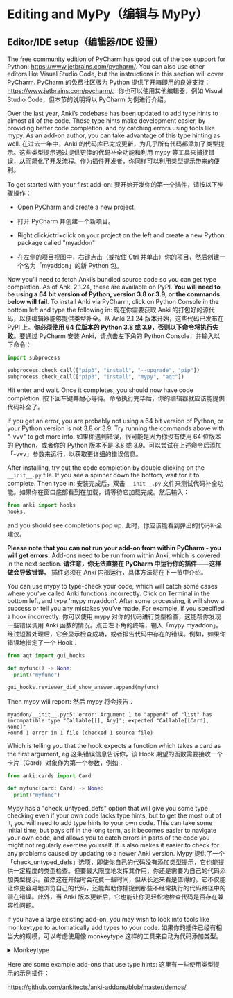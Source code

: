 # Editing and MyPy（编辑与 MyPy）

## Editor/IDE setup（编辑器/IDE 设置）

The free community edition of PyCharm has good out of the box support
for Python: <https://www.jetbrains.com/pycharm/>. You can also use other
editors like Visual Studio Code, but the instructions in this section
will cover PyCharm.
PyCharm 的免费社区版为 Python 提供了开箱即用的良好支持：<https://www.jetbrains.com/pycharm/>。你也可以使用其他编辑器，例如 Visual Studio Code，但本节的说明将以 PyCharm 为例进行介绍。

Over the last year, Anki’s codebase has been updated to add type hints to almost all of the code. These type hints make development easier, by providing better code completion, and by catching errors using tools like mypy. As an add-on author, you can take advantage of this type hinting as well.
在过去一年中，Anki 的代码库已完成更新，为几乎所有代码都添加了类型提示。这些类型提示通过提供更佳的代码补全功能和利用 mypy 等工具来捕捉错误，从而简化了开发流程。作为插件开发者，你同样可以利用类型提示带来的便利。

To get started with your first add-on:
要开始开发你的第一个插件，请按以下步骤操作：

- Open PyCharm and create a new project.
- 打开 PyCharm 并创建一个新项目。

- Right click/ctrl+click on your project on the left and create a new
  Python package called "myaddon"
- 在左侧的项目视图中，右键点击（或按住 Ctrl 并单击）你的项目，然后创建一个名为「myaddon」的新 Python 包。

Now you’ll need to fetch Anki’s bundled source code so you can get type
completion. As of Anki 2.1.24, these are available on PyPI. **You will need to be using a 64 bit version of Python, version 3.8 or 3.9, or the commands below will fail**. To install Anki via PyCharm, click on Python Console in the bottom left and type the following in:
现在你需要获取 Anki 的打包好的源代码，以便编辑器能够提供类型补全。从 Anki 2.1.24 版本开始，这些代码已发布在 PyPI 上。**你必须使用 64 位版本的 Python 3.8 或 3.9，否则以下命令将执行失败**。要通过 PyCharm 安装 Anki，请点击左下角的 Python Console，并输入以下命令：
```python
import subprocess

subprocess.check_call(["pip3", "install", "--upgrade", "pip"])
subprocess.check_call(["pip3", "install", "mypy", "aqt"])
```

Hit enter and wait. Once it completes, you should now have code completion.
按下回车键并耐心等待。命令执行完毕后，你的编辑器就应该能提供代码补全了。

If you get an error, you are probably not using a 64 bit version of Python,
or your Python version is not 3.8 or 3.9. Try running the commands above
with "-vvv" to get more info.
如果你遇到错误，很可能是因为你没有使用 64 位版本的 Python，或者你的 Python 版本不是 3.8 或 3.9。可以尝试在上述命令后添加「-vvv」参数来运行，以获取更详细的错误信息。

After installing, try out the code completion by double clicking on the
`__init__.py` file. If you see a spinner down the bottom, wait for it to
complete. Then type in:
安装完成后，双击 `__init__.py` 文件来测试代码补全功能。如果你在窗口底部看到在加载，请等待它加载完成。然后输入：

```python
from anki import hooks
hooks.
```

and you should see completions pop up.
此时，你应该能看到弹出的代码补全建议。

**Please note that you can not run your add-on from within PyCharm - you
will get errors.** Add-ons need to be run from within Anki, which is
covered in the next section.
**请注意，你无法直接在 PyCharm 中运行你的插件——这样做会导致错误。** 插件必须在 Anki 内部运行，具体方法将在下一节中介绍。

You can use mypy to type-check your code, which will catch some cases
where you’ve called Anki functions incorrectly. Click on Terminal in the
bottom left, and type 'mypy myaddon'. After some processing, it will show
a success or tell you any mistakes you’ve made. For example, if you
specified a hook incorrectly:
你可以使用 mypy 对你的代码进行类型检查，这能帮你发现一些错误调用 Anki 函数的情况。点击左下角的终端，输入「mypy myaddon」。经过短暂处理后，它会显示检查成功，或者报告代码中存在的错误。例如，如果你错误地指定了一个 Hook：

```python
from aqt import gui_hooks

def myfunc() -> None:
  print("myfunc")

gui_hooks.reviewer_did_show_answer.append(myfunc)
```

Then mypy will report:
然后 mypy 将会报告：

    myaddon/__init__.py:5: error: Argument 1 to "append" of "list" has incompatible type "Callable[[], Any]"; expected "Callable[[Card], None]"
    Found 1 error in 1 file (checked 1 source file)

Which is telling you that the hook expects a function which takes a card as
the first argument, eg
这条错误信息告诉你，该 Hook 期望的函数需要接收一个卡片（Card）对象作为第一个参数，例如：

```python
from anki.cards import Card

def myfunc(card: Card) -> None:
  print("myfunc")
```

Mypy has a "check_untyped_defs" option that will give you some type checking even if your own code lacks type hints, but to get the most out of it, you will need to add type hints to your own code. This can take some initial time, but pays off in the long term, as it becomes easier to navigate your own code, and allows you to catch errors in parts of the code you might not regularly exercise yourself. It is also makes it easier to check for any problems caused by updating to a newer Anki version.
Mypy 提供了一个「check_untyped_defs」选项，即使你自己的代码没有添加类型提示，它也能提供一定程度的类型检查。但要最大限度地发挥其作用，你还是需要为自己的代码添加类型提示。虽然这在开始时会花费一些时间，但从长远来看是值得的。它不仅能让你更容易地浏览自己的代码，还能帮助你捕捉到那些不经常执行的代码路径中的潜在错误。此外，当 Anki 版本更新后，它也能让你更轻松地检查代码是否存在兼容性问题。

If you have a large existing add-on, you may wish to look into tools like monkeytype
to automatically add types to your code.
如果你的插件已经有相当大的规模，可以考虑使用像 monkeytype 这样的工具来自动为代码添加类型。

<details>
<summary>Monkeytype</summary>
To use monkeytype with an add-on called 'test', you could do something like the following:
要在一个名为「test」的插件上使用 monkeytype，你可以执行以下类似操作：

```shell
% /usr/local/bin/python3.8 -m venv pyenv
% cd pyenv && . bin/activate
(pyenv) % pip install aqt monkeytype
(pyenv) % monkeytype run bin/anki
```

Then click around in your add-on to gather the runtime type information, and close
Anki when you're done.
然后，在你的插件界面中进行各种操作，以收集运行时的类型信息。完成后，关闭 Anki。

After doing so, you'll need to comment out any top-level actions (such as code modifying
menus outside of a function), as that will trip up monkeytype. Finally, you can
generate the modified files with:
接下来，你需要注释掉所有顶层作用域的操作（例如在函数外部修改菜单的代码），因为这些代码会干扰 monkeytype 的正常工作。最后，你可以使用以下命令生成带有类型提示的文件：

```shell
(pyenv) % PYTHONPATH=~/Library/Application\ Support/Anki2/addons21 monkeytype apply test
```

</details>

Here are some example add-ons that use type hints:
这里有一些使用类型提示的示例插件：

<https://github.com/ankitects/anki-addons/blob/master/demos/>
